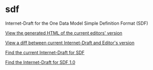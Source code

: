 # sdf
Internet-Draft for the One Data Model Simple Definition Format (SDF)

[View the generated HTML of the current editors' version][sdf.html]

[View a diff between current Internet-Draft and Editor's version][I-D-01-master-diff]

[Find the current Internet-Draft for SDF][I-D-07]

[Find the Internet-Draft for SDF 1.0][I-D-00]

[sdf.html]: https://ietf-wg-asdf.github.io/SDF/sdf.html
[I-D-00]: https://www.ietf.org/archive/id/draft-ietf-asdf-sdf-00.html
[I-D-01]: https://www.ietf.org/archive/id/draft-ietf-asdf-sdf-01.html
[I-D-07]: https://www.ietf.org/archive/id/draft-ietf-asdf-sdf-07.html


[sdftype-html]: https://raw.githack.com/ietf-wg-asdf/SDF/sdftype/sdf.html
[sdftype-diff]: https://tools.ietf.org/rfcdiff?url1=https://raw.githubusercontent.com/ietf-wg-asdf/SDF/master/sdf.txt&url2=https://raw.githubusercontent.com/ietf-wg-asdf/SDF/sdftype/sdf.txt
[I-D-01-master-diff]: https://author-tools.ietf.org/iddiff?url1=draft-ietf-asdf-sdf.txt&url2=https://raw.githubusercontent.com/ietf-wg-asdf/SDF/master/sdf.txt
